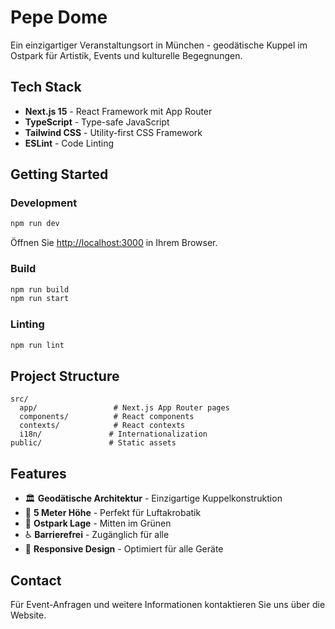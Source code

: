 # Pepe Dome

Ein einzigartiger Veranstaltungsort in München - geodätische Kuppel im Ostpark für Artistik, Events und kulturelle Begegnungen.

## Tech Stack

- **Next.js 15** - React Framework mit App Router
- **TypeScript** - Type-safe JavaScript
- **Tailwind CSS** - Utility-first CSS Framework
- **ESLint** - Code Linting

## Getting Started

### Development

```bash
npm run dev
```

Öffnen Sie [http://localhost:3000](http://localhost:3000) in Ihrem Browser.

### Build

```bash
npm run build
npm run start
```

### Linting

```bash
npm run lint
```

## Project Structure

```
src/
  app/                 # Next.js App Router pages
  components/          # React components
  contexts/            # React contexts
  i18n/               # Internationalization
public/               # Static assets
```

## Features

- 🏛️ **Geodätische Architektur** - Einzigartige Kuppelkonstruktion
- 🎪 **5 Meter Höhe** - Perfekt für Luftakrobatik
- 🌿 **Ostpark Lage** - Mitten im Grünen
- ♿ **Barrierefrei** - Zugänglich für alle
- 📱 **Responsive Design** - Optimiert für alle Geräte

## Contact

Für Event-Anfragen und weitere Informationen kontaktieren Sie uns über die Website.